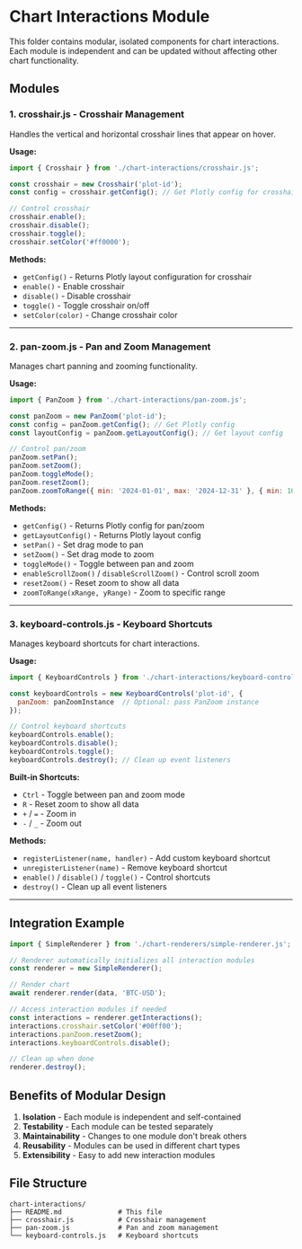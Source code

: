 # Chart Interactions Module

This folder contains modular, isolated components for chart interactions. Each module is independent and can be updated without affecting other chart functionality.

## Modules

### 1. **crosshair.js** - Crosshair Management
Handles the vertical and horizontal crosshair lines that appear on hover.

**Usage:**
```javascript
import { Crosshair } from './chart-interactions/crosshair.js';

const crosshair = new Crosshair('plot-id');
const config = crosshair.getConfig(); // Get Plotly config for crosshair

// Control crosshair
crosshair.enable();
crosshair.disable();
crosshair.toggle();
crosshair.setColor('#ff0000');
```

**Methods:**
- `getConfig()` - Returns Plotly layout configuration for crosshair
- `enable()` - Enable crosshair
- `disable()` - Disable crosshair
- `toggle()` - Toggle crosshair on/off
- `setColor(color)` - Change crosshair color

---

### 2. **pan-zoom.js** - Pan and Zoom Management
Manages chart panning and zooming functionality.

**Usage:**
```javascript
import { PanZoom } from './chart-interactions/pan-zoom.js';

const panZoom = new PanZoom('plot-id');
const config = panZoom.getConfig(); // Get Plotly config
const layoutConfig = panZoom.getLayoutConfig(); // Get layout config

// Control pan/zoom
panZoom.setPan();
panZoom.setZoom();
panZoom.toggleMode();
panZoom.resetZoom();
panZoom.zoomToRange({ min: '2024-01-01', max: '2024-12-31' }, { min: 100, max: 200 });
```

**Methods:**
- `getConfig()` - Returns Plotly config for pan/zoom
- `getLayoutConfig()` - Returns Plotly layout config
- `setPan()` - Set drag mode to pan
- `setZoom()` - Set drag mode to zoom
- `toggleMode()` - Toggle between pan and zoom
- `enableScrollZoom()` / `disableScrollZoom()` - Control scroll zoom
- `resetZoom()` - Reset zoom to show all data
- `zoomToRange(xRange, yRange)` - Zoom to specific range

---

### 3. **keyboard-controls.js** - Keyboard Shortcuts
Manages keyboard shortcuts for chart interactions.

**Usage:**
```javascript
import { KeyboardControls } from './chart-interactions/keyboard-controls.js';

const keyboardControls = new KeyboardControls('plot-id', {
  panZoom: panZoomInstance  // Optional: pass PanZoom instance
});

// Control keyboard shortcuts
keyboardControls.enable();
keyboardControls.disable();
keyboardControls.toggle();
keyboardControls.destroy(); // Clean up event listeners
```

**Built-in Shortcuts:**
- `Ctrl` - Toggle between pan and zoom mode
- `R` - Reset zoom to show all data
- `+` / `=` - Zoom in
- `-` / `_` - Zoom out

**Methods:**
- `registerListener(name, handler)` - Add custom keyboard shortcut
- `unregisterListener(name)` - Remove keyboard shortcut
- `enable()` / `disable()` / `toggle()` - Control shortcuts
- `destroy()` - Clean up all event listeners

---

## Integration Example

```javascript
import { SimpleRenderer } from './chart-renderers/simple-renderer.js';

// Renderer automatically initializes all interaction modules
const renderer = new SimpleRenderer();

// Render chart
await renderer.render(data, 'BTC-USD');

// Access interaction modules if needed
const interactions = renderer.getInteractions();
interactions.crosshair.setColor('#00ff00');
interactions.panZoom.resetZoom();
interactions.keyboardControls.disable();

// Clean up when done
renderer.destroy();
```

## Benefits of Modular Design

1. **Isolation** - Each module is independent and self-contained
2. **Testability** - Each module can be tested separately
3. **Maintainability** - Changes to one module don't break others
4. **Reusability** - Modules can be used in different chart types
5. **Extensibility** - Easy to add new interaction modules

## File Structure

```
chart-interactions/
├── README.md              # This file
├── crosshair.js           # Crosshair management
├── pan-zoom.js            # Pan and zoom management
└── keyboard-controls.js   # Keyboard shortcuts
```
